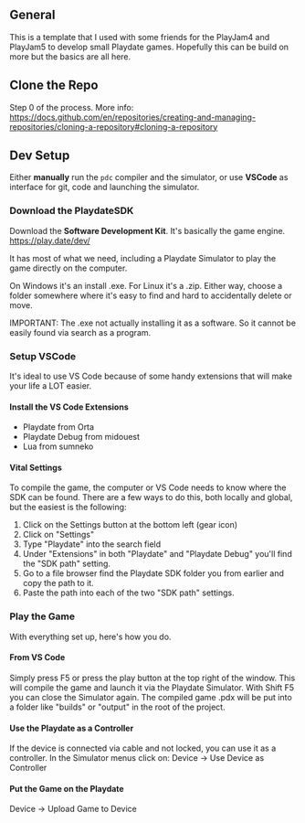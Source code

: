 ## General

This is a template that I used with some friends for the PlayJam4 and PlayJam5 to develop small Playdate games.
Hopefully this can be build on more but the basics are all here.

## Clone the Repo

Step 0 of the process. More info:
https://docs.github.com/en/repositories/creating-and-managing-repositories/cloning-a-repository#cloning-a-repository

## Dev Setup

Either **manually** run the `pdc` compiler and the simulator, or use **VSCode** as interface for git, code and launching the simulator.

### Download the PlaydateSDK

Download the **Software Development Kit**. It's basically the game engine.
https://play.date/dev/

It has most of what we need, including a Playdate Simulator to play the game directly on the computer.

On Windows it's an install .exe. For Linux it's a .zip.
Either way, choose a folder somewhere where it's easy to find and hard to accidentally delete or move.

IMPORTANT: The .exe not actually installing it as a software. So it cannot be easily found via search as a program.

### Setup VSCode

It's ideal to use VS Code because of some handy extensions that will make your life a LOT easier.

#### Install the VS Code Extensions
- Playdate from Orta
- Playdate Debug from midouest
- Lua from sumneko

#### Vital Settings
To compile the game, the computer or VS Code needs to know where the SDK can be found.
There are a few ways to do this, both locally and global, but the easiest is the following:

1. Click on the Settings button at the bottom left (gear icon)
2. Click on "Settings"
3. Type "Playdate" into the search field
4. Under "Extensions" in both "Playdate" and "Playdate Debug" you'll find the "SDK path" setting.
5. Go to a file browser find the Playdate SDK folder you from earlier and copy the path to it.
6. Paste the path into each of the two "SDK path" settings.

### Play the Game

With everything set up, here's how you do.

#### From VS Code

Simply press F5 or press the play button at the top right of the window.
This will compile the game and launch it via the Playdate Simulator.
With Shift F5  you can close the Simulator again.
The compiled game .pdx will be put into a folder like "builds" or "output" in the root of the project.

#### Use the Playdate as a Controller

If the device is connected via cable and not locked, you can use it as a controller.
In the Simulator menus click on:
Device → Use Device as Controller

#### Put the Game on the Playdate

Device → Upload Game to Device
 

